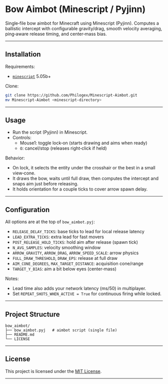 # Bow Aimbot (Minescript / Pyjinn)

Single‑file bow aimbot for Minecraft using Minescript (Pyjinn). Computes a ballistic intercept with configurable gravity/drag, smooth velocity averaging, ping‑aware release timing, and center‑mass bias.

---

## Installation

Requirements:

* [`minescript`](https://github.com/maxuser0/minescript.git) 5.05b+

Clone:

```bash
git clone https://github.com/Philogex/Minescript-Aimbot.git
mv Minescript-Aimbot <minescript-directory>
```

---

## Usage

- Run the script (Pyjinn) in Minescript.
- Controls:
  - Mouse1: toggle lock‑on (starts drawing and aims when ready)
  - `O`: cancel/stop (releases right‑click if held)

Behavior:
- On lock, it selects the entity under the crosshair or the best in a small view‑cone.
- It draws the bow, waits until full draw, then computes the intercept and snaps aim just before releasing.
- It holds orientation for a couple ticks to cover arrow spawn delay.

---

## Configuration

All options are at the top of `bow_aimbot.pyj`:

- `RELEASE_DELAY_TICKS`: base ticks to lead for local release latency
- `LEAD_EXTRA_TICKS`: extra lead for fast movers
- `POST_RELEASE_HOLD_TICKS`: hold aim after release (spawn tick)
- `N_AVG_SAMPLES`: velocity smoothing window
- `ARROW_GRAVITY`, `ARROW_DRAG`, `ARROW_SPEED_SCALE`: arrow physics
- `FULL_DRAW_THRESHOLD`, `DRAW_EPS`: release at full draw
- `AIM_CONE_DEGREES`, `MAX_TARGET_DISTANCE`: acquisition cone/range
- `TARGET_Y_BIAS`: aim a bit below eyes (center‑mass)

Notes:
- Lead time also adds your network latency (ms/50) in multiplayer.
- Set `REPEAT_SHOTS_WHEN_ACTIVE = True` for continuous firing while locked.

---

## Project Structure

```
bow_aimbot/
├── bow_aimbot.pyj   # aimbot script (single file)
├── README.md
└── LICENSE
```

---

## License

This project is licensed under the [MIT License](LICENSE).

---
